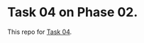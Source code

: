 # Task 04 on Phase 02.

This repo for [Task 04](https://learningdevops.makvaz.com/phase2-task4-setup-ci-cd).
